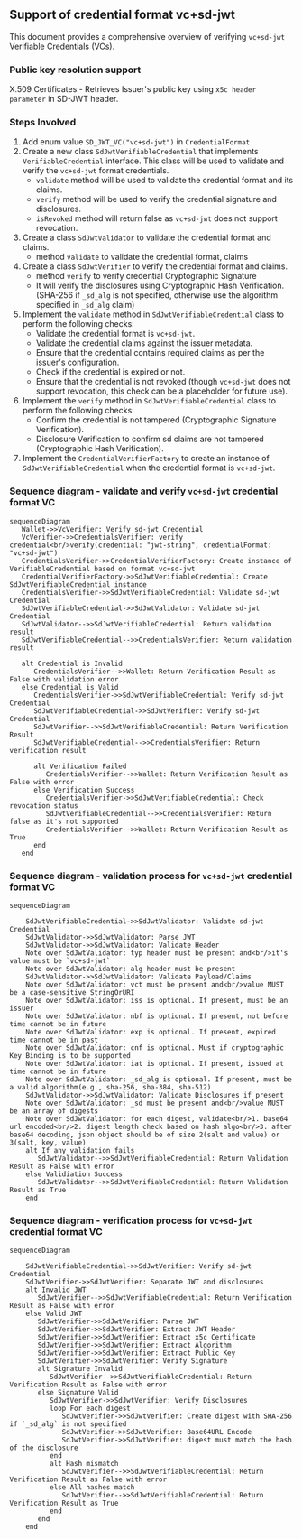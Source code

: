 ## Support of credential format vc+sd-jwt

This document provides a comprehensive overview of verifying `vc+sd-jwt` Verifiable Credentials (VCs).

### Public key resolution support
X.509 Certificates - Retrieves Issuer's public key using `x5c header parameter` in SD-JWT header.

### Steps Involved
1. Add enum value `SD_JWT_VC("vc+sd-jwt")` in `CredentialFormat`
2. Create a new class `SdJwtVerifiableCredential` that implements `VerifiableCredential` interface. This class will be used to validate and verify the `vc+sd-jwt` format credentials.
   - `validate` method will be used to validate the credential format and its claims.
   - `verify` method will be used to verify the credential signature and disclosures.
   - `isRevoked` method will return false as `vc+sd-jwt` does not support revocation.
3. Create a class `SdJwtValidator` to validate the credential format and claims.
   -  method `validate` to validate the credential format, claims
4. Create a class `SdJwtVerifier` to verify the credential format and claims.
   - method `verify` to verify credential Cryptographic Signature
   - It will verify the disclosures using Cryptographic Hash Verification. (SHA-256 if `_sd_alg` is not specified, otherwise use the algorithm specified in `_sd_alg` claim)
5. Implement the `validate` method in `SdJwtVerifiableCredential` class to perform the following checks:
   - Validate the credential format is `vc+sd-jwt`.
   - Validate the credential claims against the issuer metadata.
   - Ensure that the credential contains required claims as per the issuer's configuration.
   - Check if the credential is expired or not.
   - Ensure that the credential is not revoked (though `vc+sd-jwt` does not support revocation, this check can be a placeholder for future use).
6. Implement the `verify` method in `SdJwtVerifiableCredential` class to perform the following checks:
   - Confirm the credential is not tampered (Cryptographic Signature Verification).
   - Disclosure Verification to confirm sd claims are not tampered (Cryptographic Hash Verification).
7. Implement the `CredentialVerifierFactory` to create an instance of `SdJwtVerifiableCredential` when the credential format is `vc+sd-jwt`.


###  Sequence diagram - validate and verify `vc+sd-jwt` credential format VC

```mermaid
sequenceDiagram
   Wallet->>VcVerifier: Verify sd-jwt Credential
   VcVerifier->>CredentialsVerifier: verify credential<br/>verify(credential: "jwt-string", credentialFormat: "vc+sd-jwt")
   CredentialsVerifier->>CredentialVerifierFactory: Create instance of VerifiableCredential based on format vc+sd-jwt
   CredentialVerifierFactory->>SdJwtVerifiableCredential: Create SdJwtVerifiableCredential instance
   CredentialsVerifier->>SdJwtVerifiableCredential: Validate sd-jwt Credential
   SdJwtVerifiableCredential->>SdJwtValidator: Validate sd-jwt Credential
   SdJwtValidator-->>SdJwtVerifiableCredential: Return validation result
   SdJwtVerifiableCredential-->>CredentialsVerifier: Return validation result
   
   alt Credential is Invalid
      CredentialsVerifier-->>Wallet: Return Verification Result as False with validation error
   else Credential is Valid
      CredentialsVerifier->>SdJwtVerifiableCredential: Verify sd-jwt Credential
      SdJwtVerifiableCredential->>SdJwtVerifier: Verify sd-jwt Credential
      SdJwtVerifier-->>SdJwtVerifiableCredential: Return Verification Result
      SdJwtVerifiableCredential-->>CredentialsVerifier: Return verification result
      
      alt Verification Failed
         CredentialsVerifier-->>Wallet: Return Verification Result as False with error
      else Verification Success
         CredentialsVerifier->>SdJwtVerifiableCredential: Check revocation status
         SdJwtVerifiableCredential-->>CredentialsVerifier: Return false as it's not supported
         CredentialsVerifier-->>Wallet: Return Verification Result as True
      end
   end
```

###  Sequence diagram - validation process for `vc+sd-jwt` credential format VC

```mermaid
sequenceDiagram

    SdJwtVerifiableCredential->>SdJwtValidator: Validate sd-jwt Credential
    SdJwtValidator->>SdJwtValidator: Parse JWT
    SdJwtValidator->>SdJwtValidator: Validate Header
    Note over SdJwtValidator: typ header must be present and<br/>it's value must be `vc+sd-jwt`
    Note over SdJwtValidator: alg header must be present
    SdJwtValidator->>SdJwtValidator: Validate Payload/Claims
    Note over SdJwtValidator: vct must be present and<br/>value MUST be a case-sensitive StringOrURI
    Note over SdJwtValidator: iss is optional. If present, must be an issuer
    Note over SdJwtValidator: nbf is optional. If present, not before time cannot be in future
    Note over SdJwtValidator: exp is optional. If present, expired time cannot be in past
    Note over SdJwtValidator: cnf is optional. Must if cryptographic Key Binding is to be supported
    Note over SdJwtValidator: iat is optional. If present, issued at time cannot be in future
    Note over SdJwtValidator: _sd_alg is optional. If present, must be a valid algorithm(e.g., sha-256, sha-384, sha-512)
    SdJwtValidator->>SdJwtValidator: Validate Disclosures if present
    Note over SdJwtValidator: _sd must be present and<br/>value MUST be an array of digests
    Note over SdJwtValidator: for each digest, validate<br/>1. base64 url encoded<br/>2. digest length check based on hash algo<br/>3. after base64 decoding, json object should be of size 2(salt and value) or 3(salt, key, value)
    alt If any validation fails
       SdJwtValidator-->>SdJwtVerifiableCredential: Return Validation Result as False with error
    else Validiation Success
       SdJwtValidator-->>SdJwtVerifiableCredential: Return Validation Result as True
    end
```

###  Sequence diagram - verification process for `vc+sd-jwt` credential format VC

```mermaid
sequenceDiagram
   
    SdJwtVerifiableCredential->>SdJwtVerifier: Verify sd-jwt Credential
    SdJwtVerifier->>SdJwtVerifier: Separate JWT and disclosures
    alt Invalid JWT
       SdJwtVerifier-->>SdJwtVerifiableCredential: Return Verification Result as False with error
    else Valid JWT
       SdJwtVerifier->>SdJwtVerifier: Parse JWT
       SdJwtVerifier->>SdJwtVerifier: Extract JWT Header
       SdJwtVerifier->>SdJwtVerifier: Extract x5c Certificate
       SdJwtVerifier->>SdJwtVerifier: Extract Algorithm
       SdJwtVerifier->>SdJwtVerifier: Extract Public Key
       SdJwtVerifier->>SdJwtVerifier: Verify Signature
       alt Signature Invalid
          SdJwtVerifier-->>SdJwtVerifiableCredential: Return Verification Result as False with error
       else Signature Valid
          SdJwtVerifier->>SdJwtVerifier: Verify Disclosures
          loop For each digest
             SdJwtVerifier->>SdJwtVerifier: Create digest with SHA-256 if `_sd_alg` is not specified
             SdJwtVerifier->>SdJwtVerifier: Base64URL Encode
             SdJwtVerifier->>SdJwtVerifier: digest must match the hash of the disclosure
          end
          alt Hash mismatch
             SdJwtVerifier-->>SdJwtVerifiableCredential: Return Verification Result as False with error
          else All hashes match
             SdJwtVerifier-->>SdJwtVerifiableCredential: Return Verification Result as True
          end
       end
    end
```